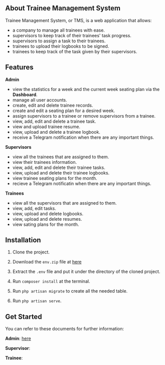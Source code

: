 ## About Trainee Management System

Trainee Management System, or TMS, is a web application that allows:
- a company to manage all trainees with ease.
- supervisors to keep track of their trainees' task progress.
- supervisors to assign a task to their trainees.
- trainees to upload their logbooks to be signed.
- trainees to keep track of the task given by their supervisors.

## Features

**Admin**
- view the statistics for a week and the current week seating plan via the **Dashboard**.
- manage all user accounts.
- create, edit and delete trainee records.
- create and edit a seating plan for a desired week.
- assign supervisors to a trainee or remove supervisors from a trainee.
- view, add, edit and delete a trainee task.
- view and upload trainee resume.
- view, upload and delete a trainee logbook.
- receive a Telegram notification when there are any important things.

**Supervisors**
- view all the trainees that are assigned to them.
- view their trainees information.
- view, add, edit and delete their trainee tasks.
- view, upload and delete their trainee logbooks.
- view trainee seating plans for the month.
- recieve a Telegram notificatin when there are any important things.

**Trainees**
- view all the supervisors that are assigned to them.
- view, add, edit tasks.
- view, upload and delete logbooks.
- view, upload and delete resumes.
- view sating plans for the month.


## Installation
1. Clone the project.

2. Download the `env.zip` file at [here](https://drive.sains.com.my/index.php/f/18674969)

3. Extract the `.env` file and put it under the directory of the cloned project.

4. Run `composer install` at the terminal.

5. Run `php artisan migrate` to create all the needed table.

6. Run `php artisan serve`.

## Get Started
You can refer to these documents for further information:

**Admin**: [here](https://drive.sains.com.my/index.php/f/18675026)

**Supervisor**:

**Trainee**:



